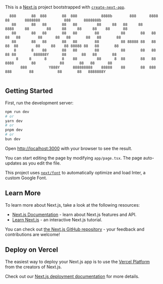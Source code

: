 This is a [Next.js](https://nextjs.org/) project bootstrapped with [`create-next-app`](https://github.com/vercel/next.js/tree/canary/packages/create-next-app).

```
  888       88  888       88  888           8888b        888      8888      88       8888888           888      8888888b
   88       88   88       88   88         88     88   88     88    8888     88        88     88     88     88    88      88
   88       88   88       88   88        88          88       88   88  88   88        88      88   88       88   88       88
   88       88   88       88   88        88          88 88888 88   88   88  88        88     88    88 88888 88   88       88
    8       8    88       88   88        88          88       88   88    88 88        888888Y      88       88   88       88
     8     8      8       8    88         88      8  88       88   88     8888        88           88       88   88      88
       888          Y888Y      888888888    88888    88       88  888      888        88           88       88   8888888Y
       
```

## Getting Started

First, run the development server:

```bash
npm run dev
# or
yarn dev
# or
pnpm dev
# or
bun dev
```

Open [http://localhost:3000](http://localhost:3000) with your browser to see the result.

You can start editing the page by modifying `app/page.tsx`. The page auto-updates as you edit the file.

This project uses [`next/font`](https://nextjs.org/docs/basic-features/font-optimization) to automatically optimize and load Inter, a custom Google Font.

## Learn More

To learn more about Next.js, take a look at the following resources:

- [Next.js Documentation](https://nextjs.org/docs) - learn about Next.js features and API.
- [Learn Next.js](https://nextjs.org/learn) - an interactive Next.js tutorial.

You can check out [the Next.js GitHub repository](https://github.com/vercel/next.js/) - your feedback and contributions are welcome!

## Deploy on Vercel

The easiest way to deploy your Next.js app is to use the [Vercel Platform](https://vercel.com/new?utm_medium=default-template&filter=next.js&utm_source=create-next-app&utm_campaign=create-next-app-readme) from the creators of Next.js.

Check out our [Next.js deployment documentation](https://nextjs.org/docs/deployment) for more details.
